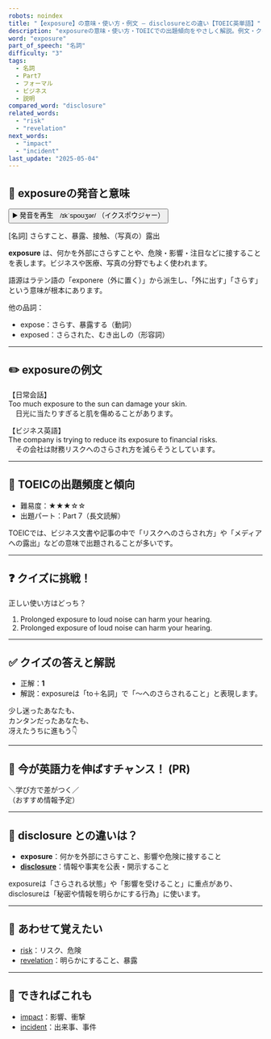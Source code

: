 ```yaml
---
robots: noindex
title: "【exposure】の意味・使い方・例文 ― disclosureとの違い【TOEIC英単語】"
description: "exposureの意味・使い方・TOEICでの出題傾向をやさしく解説。例文・クイズ付きでdisclosureとの違いもわかりやすく学べます。"
word: "exposure"
part_of_speech: "名詞"
difficulty: "3"
tags:
  - 名詞
  - Part7
  - フォーマル
  - ビジネス
  - 説明
compared_word: "disclosure"
related_words:
  - "risk"
  - "revelation"
next_words:
  - "impact"
  - "incident"
last_update: "2025-05-04"
---
```


## 🔰 exposureの発音と意味

<button class="play-audio" onclick="playTTS('exposure')">
  <span class="play-audio-main">
    ▶️ 発音を再生　/ɪkˈspoʊʒər/
  </span>
  <span class="play-audio-sub">
    （イクスポウジャー）
  </span>
</button>

[名詞] さらすこと、暴露、接触、（写真の）露出

**exposure** は、何かを外部にさらすことや、危険・影響・注目などに接することを表します。ビジネスや医療、写真の分野でもよく使われます。

語源はラテン語の「exponere（外に置く）」から派生し、「外に出す」「さらす」という意味が根本にあります。

他の品詞：  
- expose：さらす、暴露する（動詞）
- exposed：さらされた、むき出しの（形容詞）

---

## ✏️ exposureの例文

【日常会話】  
Too much exposure to the sun can damage your skin.  
　日光に当たりすぎると肌を傷めることがあります。

【ビジネス英語】  
The company is trying to reduce its exposure to financial risks.  
　その会社は財務リスクへのさらされ方を減らそうとしています。

---

## 🎯 TOEICの出題頻度と傾向

- 難易度：★★★☆☆
- 出題パート：Part 7（長文読解）

TOEICでは、ビジネス文書や記事の中で「リスクへのさらされ方」や「メディアへの露出」などの意味で出題されることが多いです。

---

## ❓ クイズに挑戦！

正しい使い方はどっち？

1. Prolonged exposure to loud noise can harm your hearing.  
2. Prolonged exposure of loud noise can harm your hearing.

---

## ✅ クイズの答えと解説

- 正解：**1**
- 解説：exposureは「to＋名詞」で「～へのさらされること」と表現します。

少し迷ったあなたも、  
カンタンだったあなたも、  
冴えたうちに進もう👇️

---

## 🚀 今が英語力を伸ばすチャンス！ (PR)

<div class="info-center">
＼学び方で差がつく／<br>  
（おすすめ情報予定）
</div>

---

## 🤔  disclosure との違いは？

- **exposure**：何かを外部にさらすこと、影響や危険に接すること
- **[disclosure](/word/disclosure)**：情報や事実を公表・開示すること

exposureは「さらされる状態」や「影響を受けること」に重点があり、disclosureは「秘密や情報を明らかにする行為」に使います。

---

## 🧩 あわせて覚えたい

- [risk](/word/risk)：リスク、危険
- [revelation](/word/revelation)：明らかにすること、暴露

---

## 📖 できればこれも

- [impact](/word/impact)：影響、衝撃
- [incident](/word/incident)：出来事、事件

<!-- cvid: aid48_bid15 -->
